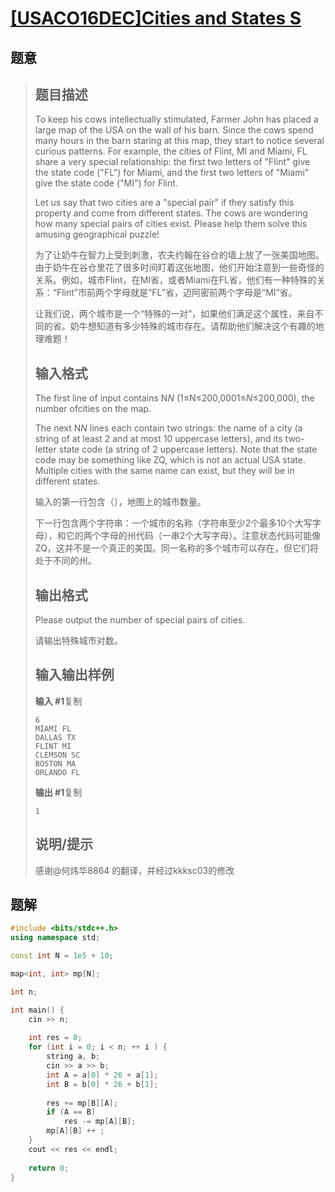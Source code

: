 #  [[USACO16DEC]Cities and States S](https://www.luogu.com.cn/problem/P3405)

## 题意

>   ## 题目描述
>
>   To keep his cows intellectually stimulated, Farmer John has placed a large map of the USA on the wall of his barn. Since the cows spend many hours in the barn staring at this map, they start to notice several curious patterns. For example, the cities of Flint, MI and Miami, FL share a very special relationship: the first two letters of "Flint" give the state code ("FL") for Miami, and the first two letters of "Miami" give the state code ("MI") for Flint.
>
>   Let us say that two cities are a "special pair" if they satisfy this property and come from different states. The cows are wondering how many special pairs of cities exist. Please help them solve this amusing geographical puzzle!
>
>   为了让奶牛在智力上受到刺激，农夫约翰在谷仓的墙上放了一张美国地图。由于奶牛在谷仓里花了很多时间盯着这张地图，他们开始注意到一些奇怪的关系。例如，城市Flint，在MI省，或者Miami在FL省，他们有一种特殊的关系：“Flint”市前两个字母就是“FL”省，迈阿密前两个字母是“MI”省。
>
>   让我们说，两个城市是一个“特殊的一对”，如果他们满足这个属性，来自不同的省。奶牛想知道有多少特殊的城市存在。请帮助他们解决这个有趣的地理难题！
>
>   ## 输入格式
>
>   The first line of input contains N*N* (1≤N≤200,0001≤*N*≤200,000), the number ofcities on the map.
>
>   The next N*N* lines each contain two strings: the name of a city (a string of at least 2 and at most 10 uppercase letters), and its two-letter state code (a string of 2 uppercase letters). Note that the state code may be something like ZQ, which is not an actual USA state. Multiple cities with the same name can exist, but they will be in different states.
>
>   输入的第一行包含（），地图上的城市数量。
>
>   下一行包含两个字符串：一个城市的名称（字符串至少2个最多10个大写字母），和它的两个字母的州代码（一串2个大写字母）。注意状态代码可能像ZQ，这并不是一个真正的美国。同一名称的多个城市可以存在，但它们将处于不同的州。
>
>   ## 输出格式
>
>   Please output the number of special pairs of cities.
>
>   请输出特殊城市对数。
>
>   ## 输入输出样例
>
>   **输入 #1**复制
>
>   ```
>   6
>   MIAMI FL
>   DALLAS TX
>   FLINT MI
>   CLEMSON SC
>   BOSTON MA
>   ORLANDO FL
>   ```
>
>   **输出 #1**复制
>
>   ```
>   1
>   ```
>
>   ## 说明/提示
>
>   感谢@何炜华8864 的翻译，并经过kkksc03的修改

## 题解



```c++
#include <bits/stdc++.h>
using namespace std;

const int N = 1e5 + 10;

map<int, int> mp[N];

int n;

int main() {
    cin >> n;
    
    int res = 0;
    for (int i = 0; i < n; ++ i ) {
        string a, b;
        cin >> a >> b;
        int A = a[0] * 26 + a[1];
        int B = b[0] * 26 + b[1];
        
        res += mp[B][A];
        if (A == B)
            res -= mp[A][B];
        mp[A][B] ++ ;
    }
    cout << res << endl;
    
    return 0;
}
```



```python3

```

